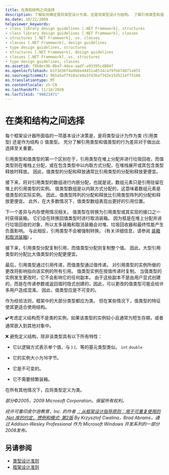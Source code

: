 ```yaml
---
title: 在类和结构之间选择
description: 了解如何确定是将类型设计为类，还是将类型设计为结构。 了解引用类型和值类型在 .NET 中的不同之处。
ms.date: 10/22/2008
helpviewer_keywords:
- class library design guidelines [.NET Framework], structures
- class library design guidelines [.NET Framework], classes
- structures [.NET Framework], vs. classes
- classes [.NET Framework], design guidelines
- type design guidelines, structures
- structures [.NET Framework], design guidelines
- classes [.NET Framework], vs. structures
- type design guidelines, classes
ms.assetid: f8b8ec9b-0ba7-4dea-aadf-a93395cd804f
ms.openlocfilehash: b1f3d36f4a9b6e44451a8534ca79fb674071a955
ms.sourcegitcommit: 965a5af7918acb0a3fd3baf342e15d511ef75188
ms.translationtype: MT
ms.contentlocale: zh-CN
ms.lasthandoff: 11/18/2020
ms.locfileid: "94821471"
---
```

# <a name="choosing-between-class-and-struct"></a>在类和结构之间选择
每个框架设计器所面临的一项基本设计决策是，是将类型设计为作为类 (引用类型) 还是作为结构 () 值类型。 充分了解引用类型和值类型的行为差异对于做出此选择至关重要。

 引用类型和值类型的第一个区别在于，引用类型在堆上分配并进行垃圾回收，而值类型则在堆栈上分配，或在包含类型中以内联方式分配，在堆栈展开或其包含类型释放时释放。 因此，值类型的分配和释放通常比引用类型的分配和释放更便宜。

 接下来，将对引用类型的数组进行内嵌分配，也就是说，数组元素只是引用驻留在堆上的引用类型的实例。 值类型数组是以内联方式分配的，这意味着数组元素是值类型的实际实例。 因此，值类型阵列的分配和释放比引用类型阵列的分配和释放更便宜。 此外，在大多数情况下，值类型数组表现出更好的引用位置。

 下一个差异与内存使用情况相关。 值类型在转换为引用类型或其实现的接口之一时获得装箱。 它们会在转换回值类型时进行取消装箱。 因为框是在堆上分配并进行垃圾回收的对象，所以太多装箱和取消装箱会对堆、垃圾回收器和最终性能产生负面影响。  与此相反，引用类型不会被强制转换。  (有关详细信息，请参阅 [装箱和取消装箱](../../csharp/programming-guide/types/boxing-and-unboxing.md)) 。

 接下来，引用类型分配复制引用，而值类型分配则复制整个值。 因此，大型引用类型的分配比大值类型的分配更便宜。

 最后，引用类型通过引用传递，而值类型通过值传递。 对引用类型的实例所做的更改将影响指向该实例的所有引用。 值类型实例在按值传递时复制。 当值类型的实例发生更改时，它不会影响它的任何副本。 由于这些副本不是由用户显式创建的，而是在传递参数或返回值时隐式创建的，因此，可以更改的值类型可能会给许多用户造成混淆。 因此，值类型应是不可变的。

 作为经验法则，框架中的大部分类型都应为类。 但在某些情况下，值类型的特征使其更适合使用结构。

 ✔️考虑定义结构而不是类的实例，如果该类型的实例较小且通常为短生存期，或者通常嵌入到其他对象中。

 ❌ 避免定义结构，除非该类型具有以下所有特性：

- 它以逻辑方式表示单个值，与 )  (、等的基元类型类似。 `int` `double`

- 它的实例大小为16字节。

- 它是不可变的。

- 它不需要频繁装箱。

 在所有其他情况下，应将类型定义为类。

 *部分©2005，2009 Microsoft Corporation。保留所有权利。*

 *经许可重印皮尔逊教育，Inc. 的作者 [：从框架设计指导原则：用于可重复使用的 .Net 库的约定、惯例和模式; 第2版](https://www.informit.com/store/framework-design-guidelines-conventions-idioms-and-9780321545619) By Krzysztof Cwalina，Brad Abrams，通过 Addison-Wesley Professional 作为 Microsoft Windows 开发系列的一部分2008发布。*

## <a name="see-also"></a>另请参阅

- [类型设计准则](type.md)
- [框架设计准则](index.md)
